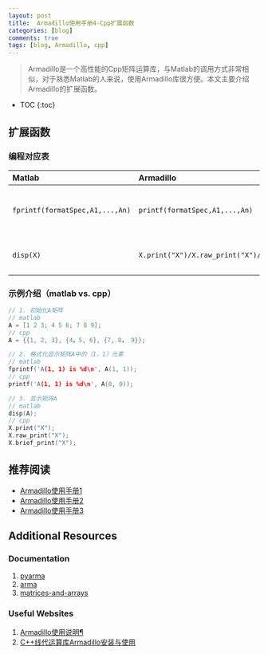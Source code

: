 ```yaml
---
layout: post
title:  Armadillo使用手册4-Cpp扩展函数
categories: [blog]
comments: true
tags: [blog, Armadillo, cpp]
---
```


> Armadillo是一个高性能的Cpp矩阵运算库，与Matlab的调用方式非常相似，对于熟悉Matlab的人来说，使用Armadillo库很方便。本文主要介绍Armadillo的扩展函数。

* TOC
{:toc}

<!--more-->

## 扩展函数

### 编程对应表

| Matlab | Armadillo | Notes |
| :--- | :--- | --- |
| `fprintf(formatSpec,A1,...,An)` | `printf(formatSpec,A1,...,An)` | 格式化输出显示|
| `disp(X)` | `X.print("X")/X.raw_print("X")/X.brief_print("X")` | 输出显示X矩阵|

### 示例介绍（matlab vs. cpp）

```cpp
// 1. 初始化A矩阵
// matlab
A = [1 2 3; 4 5 6; 7 8 9];
// cpp
A = {{1, 2, 3}, {4，5, 6}, {7, 8， 9}};

// 2. 格式化显示矩阵A中的（1，1）元素
// matlab
fprintf('A(1, 1) is %d\n', A(1, 1));
// cpp
printf('A(1, 1) is %d\n', A(0, 0));

// 3. 显示矩阵A
// matlab
disp(A);
// cpp
X.print("X");
X.raw_print("X");
X.brief_print("X");
```

## 推荐阅读

- [Armadillo使用手册1](https://www.huchuanwei.com/articles/2023-05/armadillo_userguide_1)
- [Armadillo使用手册2](https://www.huchuanwei.com/articles/2023-06/armadillo_userguide_2)
- [Armadillo使用手册3](https://www.huchuanwei.com/articles/2023-06/armadillo_userguide_3)

## Additional Resources

### Documentation

1. [pyarma](https://pyarma.sourceforge.io/docs.html)
2. [arma](https://arma.sourceforge.net)
3. [matrices-and-arrays](https://ww2.mathworks.cn/help/matlab/matrices-and-arrays.html)

### Useful Websites

1. [Armadillo使用说明¶](https://docs.hpc.sjtu.edu.cn/app/compilers_and_languages/armadillo.html)
2. [C++线代运算库Armadillo安装与使用](http://zhaoxuhui.top/blog/2020/10/11/armadillo-introduction-and-installation.html)